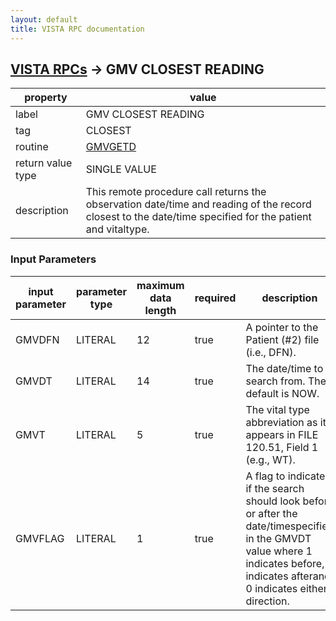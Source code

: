 ```yaml
---
layout: default
title: VISTA RPC documentation
---
```




## [VISTA RPCs](TableOfContent.md) &#8594; GMV CLOSEST READING 

 property | value 
--- | --- 
 label | GMV CLOSEST READING
 tag | CLOSEST
 routine | [GMVGETD](http://code.osehra.org/dox/Routine_GMVGETD_source.html)
 return value type | SINGLE VALUE
 description | This remote procedure call returns the observation date/time and reading of the record closest to the date/time specified for the patient and vitaltype.

### Input Parameters

| input parameter | parameter type | maximum data length | required | description | 
| --- | --- | --- | --- | --- | 
| GMVDFN | LITERAL | 12 | true | A pointer to the Patient (#2) file (i.e., DFN). | 
| GMVDT | LITERAL | 14 | true | The date/time to search from. The default is NOW. | 
| GMVT | LITERAL | 5 | true | The vital type abbreviation as it appears in FILE 120.51, Field 1 (e.g., WT). | 
| GMVFLAG | LITERAL | 1 | true | A flag to indicate if the search should look before or after the date/timespecified in the GMVDT value where 1 indicates before, 2 indicates afterand 0 indicates either direction. | 